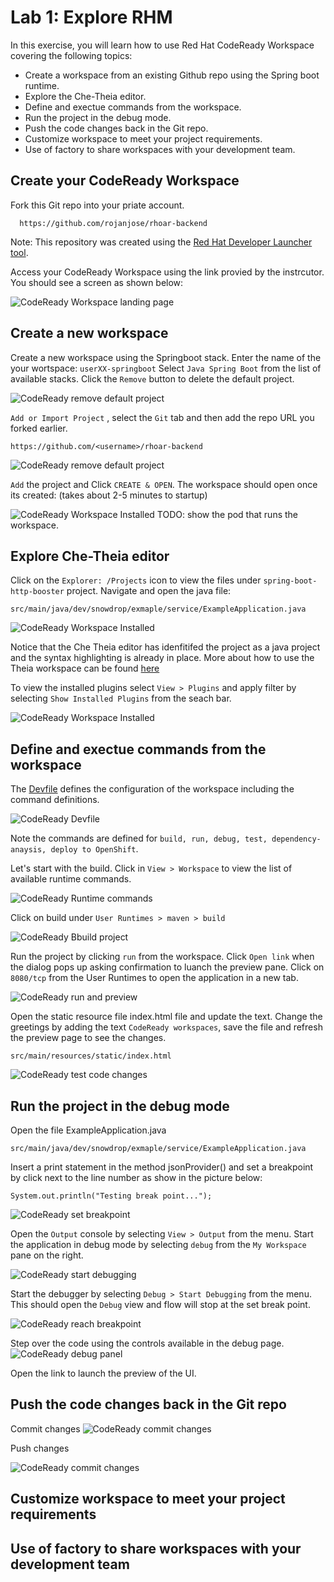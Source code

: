 # Lab 1: Explore RHM

In this exercise, you will learn how to use Red Hat CodeReady Workspace covering the following topics:

* Create a workspace from an existing Github repo using the Spring boot runtime.
* Explore the Che-Theia editor.
* Define and exectue commands from the workspace.
* Run the project in the debug mode.
* Push the code changes back in the Git repo.
* Customize workspace to meet your project requirements.
* Use of factory to share workspaces with your development team.

## Create your CodeReady Workspace

Fork this Git repo into your priate account.

```text
  https://github.com/rojanjose/rhoar-backend
```

Note: This repository was created using the [Red Hat Developer Launcher tool](https://github.com/IBM/red-hat-marketplace/tree/a1cd273c6f32f24e440315521975a0123ae71e33/workshop/modules/cloud-development-toolset/crw/lab-1/exercise-codeready-launcher.md).

Access your CodeReady Workspace using the link provied by the instrcutor. You should see a screen as shown below:

![CodeReady Workspace landing page](https://github.com/IBM/red-hat-marketplace/tree/a1cd273c6f32f24e440315521975a0123ae71e33/workshop/modules/cloud-development-toolset/images/ex-crw-landing-page.png)

## Create a new workspace

Create a new workspace using the Springboot stack. Enter the name of the your wortspace: `userXX-springboot` Select `Java Spring Boot` from the list of available stacks. Click the `Remove` button to delete the default project.

![CodeReady remove default project](https://github.com/IBM/red-hat-marketplace/tree/a1cd273c6f32f24e440315521975a0123ae71e33/workshop/modules/cloud-development-toolset/images/ex-crw-remove-default-project.png)

`Add or Import Project` , select the `Git` tab and then add the repo URL you forked earlier.

```text
https://github.com/<username>/rhoar-backend
```

![CodeReady remove default project](https://github.com/IBM/red-hat-marketplace/tree/a1cd273c6f32f24e440315521975a0123ae71e33/workshop/modules/cloud-development-toolset/images/ex-crw-add-gitrepo.png)

`Add` the project and Click `CREATE & OPEN`. The workspace should open once its created: \(takes about 2-5 minutes to startup\)

![CodeReady Workspace Installed](https://github.com/IBM/red-hat-marketplace/tree/a1cd273c6f32f24e440315521975a0123ae71e33/workshop/modules/cloud-development-toolset/images/ex-crw-workspace-ready.png) TODO: show the pod that runs the workspace.

## Explore Che-Theia editor

Click on the `Explorer: /Projects` icon to view the files under `spring-boot-http-booster` project. Navigate and open the java file:

```text
src/main/java/dev/snowdrop/exmaple/service/ExampleApplication.java
```

![CodeReady Workspace Installed](https://github.com/IBM/red-hat-marketplace/tree/a1cd273c6f32f24e440315521975a0123ae71e33/workshop/modules/cloud-development-toolset/images/ex-crw-open-project.png)

Notice that the Che Theia editor has idenfitifed the project as a java project and the syntax highlighting is already in place. More about how to use the Theia workspace can be found [here](https://eclipsesource.com/blogs/2019/10/04/how-to-use-eclipse-theia-as-an-ide/)

To view the installed plugins select `View > Plugins` and apply filter by selecting `Show Installed Plugins` from the seach bar.

![CodeReady Workspace Installed](https://github.com/IBM/red-hat-marketplace/tree/a1cd273c6f32f24e440315521975a0123ae71e33/workshop/modules/cloud-development-toolset/images/ex-crw-installed-plugins.png)

## Define and exectue commands from the workspace

The [Devfile](https://www.eclipse.org/che/docs/che-7/configuring-a-workspace-using-a-devfile/) defines the configuration of the workspace including the command definitions.

![CodeReady Devfile](https://github.com/IBM/red-hat-marketplace/tree/a1cd273c6f32f24e440315521975a0123ae71e33/workshop/modules/cloud-development-toolset/images/ex-crw-devfile.png)

Note the commands are defined for `build, run, debug, test, dependency-anaysis, deploy to OpenShift`.

Let's start with the build. Click in `View > Workspace` to view the list of available runtime commands.

![CodeReady Runtime commands](https://github.com/IBM/red-hat-marketplace/tree/a1cd273c6f32f24e440315521975a0123ae71e33/workshop/modules/cloud-development-toolset/images/ex-crw-workspace-commands.png)

Click on build under `User Runtimes > maven > build`

![CodeReady Bbuild project](https://github.com/IBM/red-hat-marketplace/tree/a1cd273c6f32f24e440315521975a0123ae71e33/workshop/modules/cloud-development-toolset/images/ex-crw-project-build.png)

Run the project by clicking `run` from the workspace. Click `Open link` when the dialog pops up asking confirmation to luanch the preview pane. Click on `8080/tcp` from the User Runtimes to open the application in a new tab.

![CodeReady run and preview](https://github.com/IBM/red-hat-marketplace/tree/a1cd273c6f32f24e440315521975a0123ae71e33/workshop/modules/cloud-development-toolset/images/ex-crw-run-preview.png)

Open the static resource file index.html file and update the text. Change the greetings by adding the text `CodeReady workspaces`, save the file and refresh the preview page to see the changes.

```text
src/main/resources/static/index.html
```

![CodeReady test code changes](https://github.com/IBM/red-hat-marketplace/tree/a1cd273c6f32f24e440315521975a0123ae71e33/workshop/modules/cloud-development-toolset/images/ex-crw-code-change.png)

## Run the project in the debug mode

Open the file ExampleApplication.java

```text
src/main/java/dev/snowdrop/exmaple/service/ExampleApplication.java
```

Insert a print statement in the method jsonProvider\(\) and set a breakpoint by click next to the line number as show in the picture below:

```text
System.out.println("Testing break point...");
```

![CodeReady set breakpoint](https://github.com/IBM/red-hat-marketplace/tree/a1cd273c6f32f24e440315521975a0123ae71e33/workshop/modules/cloud-development-toolset/images/ex-crw-set-breakpoint.png)

Open the `Output` console by selecting `View > Output` from the menu. Start the application in debug mode by selecting `debug` from the `My Workspace` pane on the right.

![CodeReady start debugging](https://github.com/IBM/red-hat-marketplace/tree/a1cd273c6f32f24e440315521975a0123ae71e33/workshop/modules/cloud-development-toolset/images/ex-crw-start-debug.png)

Start the debugger by selecting `Debug > Start Debugging` from the menu. This should open the `Debug` view and flow will stop at the set break point.

![CodeReady reach breakpoint](https://github.com/IBM/red-hat-marketplace/tree/a1cd273c6f32f24e440315521975a0123ae71e33/workshop/modules/cloud-development-toolset/images/ex-crw-reach-breakpoint.png)

Step over the code using the controls available in the debug page. ![CodeReady debug panel](https://github.com/IBM/red-hat-marketplace/tree/a1cd273c6f32f24e440315521975a0123ae71e33/workshop/modules/cloud-development-toolset/images/ex-crw-debug-panel.png)

Open the link to launch the preview of the UI.

## Push the code changes back in the Git repo

Commit changes ![CodeReady commit changes](https://github.com/IBM/red-hat-marketplace/tree/a1cd273c6f32f24e440315521975a0123ae71e33/workshop/modules/cloud-development-toolset/images/ex-crw-git-commit.png)

Push changes

![CodeReady commit changes](https://github.com/IBM/red-hat-marketplace/tree/a1cd273c6f32f24e440315521975a0123ae71e33/workshop/modules/cloud-development-toolset/images/ex-crw-git-push.png)

## Customize workspace to meet your project requirements

## Use of factory to share workspaces with your development team

